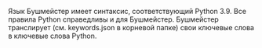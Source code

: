 Язык Бушмейстер имеет синтаксис, соответствующий Python 3.9.
Все правила Python справедливы и для Бушмейстер.
Бушмейстер транслирует (см. keywords.json в корневой папке) свои ключевые слова в ключевые слова Python.